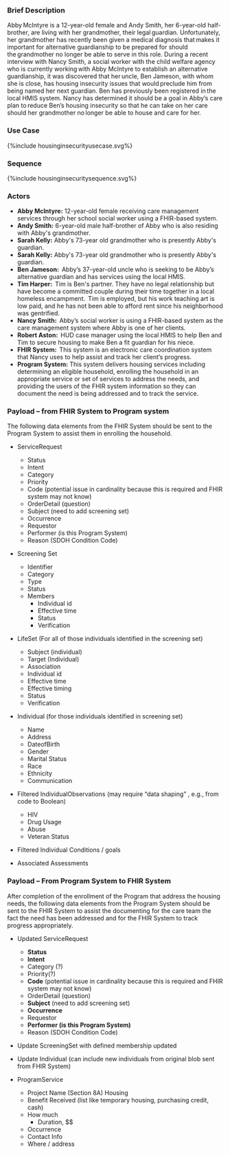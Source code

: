 ### Brief Description ##
Abby McIntyre is a 12-year-old female and Andy Smith, her 6-year-old half-brother, are living with her grandmother, their legal guardian. Unfortunately, her grandmother has recently been given a medical diagnosis that makes it important for alternative guardianship to be prepared for should the grandmother no longer be able to serve in this role. During a recent interview with Nancy Smith, a social worker with the child welfare agency who is currently working with Abby McIntyre to establish an alternative guardianship, it was discovered that her uncle, Ben Jameson, with whom she is close, has housing insecurity issues that would preclude him from being named her next guardian. Ben has previously been registered in the local HMIS system. Nancy has determined it should be a goal in Abby’s care plan to reduce Ben’s housing insecurity so that he can take on her care should her grandmother no longer be able to house and care for her. 


### Use Case 
{%include housinginsecurityusecase.svg%}

### Sequence 
{%include housinginsecuritysequence.svg%}



### Actors ##  
* **Abby McIntyre:** 12-year-old female receiving care management services through her school social worker using a FHIR-based system.   
* **Andy Smith:** 6-year-old male half-brother of Abby who is also residing with Abby's grandmother.
* **Sarah Kelly:** Abby's 73-year old grandmother who is presently Abby's guardian.
* **Sarah Kelly:** Abby's 73-year old grandmother who is presently Abby's guardian.
* **Ben Jameson:**  Abby’s 37-year-old uncle who is seeking to be Abby’s alternative guardian and has services using the local HMIS.   
* **Tim Harper:**  Tim is Ben's partner. They have no legal relationship but have become a committed couple during their time together in a local homeless encampment.  Tim is employed, but his work teaching art is low paid, and he has not been able to afford rent since his neighborhood was gentrified.   
* **Nancy Smith:**  Abby’s social worker is using a FHIR-based system as the care management system where Abby is one of her clients.   
* **Robert Aston:**  HUD case manager using the local HMIS to help Ben and Tim to secure housing to make Ben a fit guardian for his niece.   
* **FHIR System:**  This system is an electronic care coordination system that Nancy uses to help assist and track her client’s progress.  
* **Program System:** This system delivers housing services including determining an eligible household, enrolling the household in an appropriate service or set of services to address the needs, and providing the users of the FHIR system information so they can document the need is being addressed and to track the service.

### Payload – from FHIR System to Program system ##  

The following data elements from the FHIR System should be sent to the Program System to assist them in enrolling the household.  
* ServiceRequest
  * Status
  * Intent
  * Category
  * Priority
  * Code (potential issue in cardinality because this is required and FHIR system may not know)
  * OrderDetail (question)
  * Subject (need to add screening set)
  * Occurrence
  * Requestor
  * Performer (is this Program System)
  * Reason (SDOH Condition Code)
* Screening Set
  * Identifier
  * Category
  * Type
  * Status
  * Members
    * Individual id
    * Effective time
    * Status
    * Verification
* LifeSet (For all of those individuals identified in the screening set)
  * Subject (individual)
  *  Target (Individual)
  *  Association
    * Individual id
    * Effective time
    * Effective timing
    * Status
    * Verification

* Individual (for those individuals identified in screening set)
  * Name
  * Address
  * DateofBirth
  * Gender
  * Marital Status
  * Race
  * Ethnicity
  * Communication
* Filtered IndividualObservations (may require “data shaping” , e.g., from code to Boolean)
  * HIV
  * Drug Usage
  * Abuse
  * Veteran Status
* Filtered Individual Conditions / goals
* Associated Assessments

### Payload – From Program System to FHIR System ##
After completion of the enrollment of the Program that address the housing needs, the following data elements from the Program System should be sent to the FHIR System to assist the documenting for the care team the fact the need has been addressed and for the FHIR System to track progress appropriately.  
* Updated ServiceRequest
  * **Status**
  * **Intent**
  * Category (?)
  * Priority(?)
  * **Code** (potential issue in cardinality because this is required and FHIR system may not know)
  * OrderDetail (question)
  * **Subject** (need to add screening set)
  * **Occurrence**
  * Requestor
  * **Performer (is this Program System)**
  * Reason (SDOH Condition Code)
  
* Update ScreeningSet with defined membership updated
* Update Individual (can include new individuals from original blob sent from FHIR System) 
* ProgramService
  * Project Name (Section 8A) Housing
  * Benefit Received (list like temporary housing, purchasing credit, cash)
  * How much
    * Duration, $$ 
  * Occurrence
  * Contact Info 
  * Where / address


